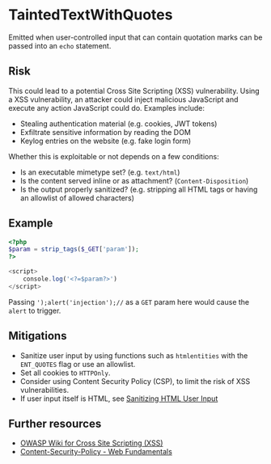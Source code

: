 # TaintedTextWithQuotes

Emitted when user-controlled input that can contain quotation marks can be passed into an `echo` statement.

## Risk

This could lead to a potential Cross Site Scripting (XSS) vulnerability. Using a XSS vulnerability, an attacker could inject malicious JavaScript and execute any action JavaScript could do. Examples include:

- Stealing authentication material (e.g. cookies, JWT tokens)
- Exfiltrate sensitive information by reading the DOM
- Keylog entries on the website (e.g. fake login form)

Whether this is exploitable or not depends on a few conditions:

- Is an executable mimetype set? (e.g. `text/html`)
- Is the content served inline or as attachment? (`Content-Disposition`)
- Is the output properly sanitized? (e.g. stripping all HTML tags or having an allowlist of allowed characters)

## Example

```php
<?php
$param = strip_tags($_GET['param']);
?>

<script>
    console.log('<?=$param?>')
</script>
```

Passing `');alert('injection');//` as a `GET` param here would cause the `alert` to trigger.

## Mitigations

- Sanitize user input by using functions such as `htmlentities` with the `ENT_QUOTES` flag or use an allowlist.
- Set all cookies to `HTTPOnly`.
- Consider using Content Security Policy (CSP), to limit the risk of XSS vulnerabilities.
- If user input itself is HTML, see [Sanitizing HTML User Input](../../security_analysis/avoiding_false_positives.md#sanitizing-html-user-input)

## Further resources

- [OWASP Wiki for Cross Site Scripting (XSS)](https://owasp.org/www-community/attacks/xss/)
- [Content-Security-Policy - Web Fundamentals](https://developers.google.com/web/fundamentals/security/csp)
